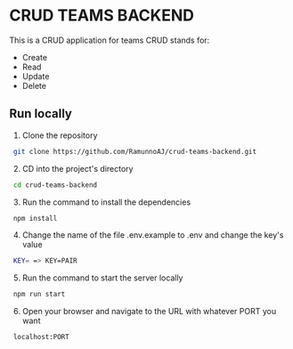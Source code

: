 # CRUD TEAMS BACKEND

This is a CRUD application for teams
CRUD stands for:

- Create
- Read
- Update
- Delete

## Run locally

1. Clone the repository

```bash
 git clone https://github.com/RamunnoAJ/crud-teams-backend.git
```

2. CD into the project's directory

```bash
 cd crud-teams-backend
```

3. Run the command to install the dependencies

```bash
 npm install
```

4. Change the name of the file .env.example to .env and change the key's value

```bash
 KEY= => KEY=PAIR
```

5. Run the command to start the server locally

```bash
 npm run start
```

6. Open your browser and navigate to the URL with whatever PORT you want

```bash
 localhost:PORT
```
